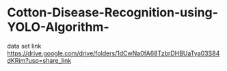 # Cotton-Disease-Recognition-using-YOLO-Algorithm-

data set link  https://drive.google.com/drive/folders/1dCwNa0fA68TzbrDHBUaTya03S84dKRim?usp=share_link
